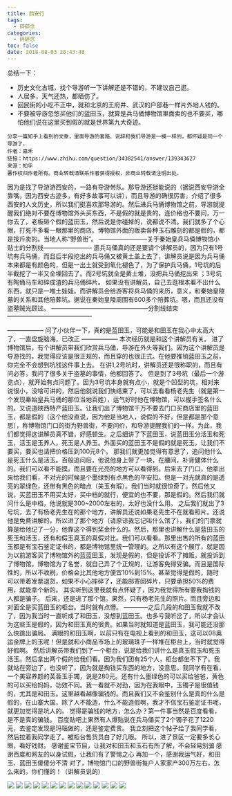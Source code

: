 ```yaml
---
title: 西安行
tags:
  - 碎碎念
categories:
  - 碎碎念
toc: false
date: 2018-08-03 20:43:48
---
```


总结一下：
- 历史文化古城，找个导游听一下讲解还是不错的，不建议自己逛。
- 人居多，天气还热，都晒伤了。
- 回民街的小吃不正中，就和北京的王府井、武汉的户部巷一样片外地人钱的。
- 不要被导游忽悠买他们的蓝田玉，就算是兵马俑博物馆里面卖的也不要买，哪怕他们说在这里买到假的就是世界第九大奇迹。

```
分享一篇知乎上看到的文章，里面导游的套路、说辞和我们导游是一模一样的，都怀疑是同一个导游了。
作者：嘉禾
链接：https://www.zhihu.com/question/34382541/answer/139343627
来源：知乎
著作权归作者所有。商业转载请联系作者获得授权，非商业转载请注明出处。
```

因为是找了导游游西安的，一路有导游带队。那导游还挺能说的（据说西安导游全靠嘴，因为西安古迹多，有好多故事可以讲），而且导游的确很厉害，介绍了很多西安的人文历史，所以我们挺喜欢那导游的。然后进兵马俑博物馆之前，导游就提醒我们绝对不要在博物馆外头买东西，不是假的就是贵的，连价格也不要问，万一你去了，老板砸个假的蓝田玉，然后说是你碰掉的，说都说不清。我们就多了个心眼，打死不多看一眼那里的商店。博物馆外面的贩卖各种玉石雕刻的都是假的，都是按斤卖的。当地人称“野兽街”。
————————关于秦始皇兵马俑博物馆小贴士的分割线————————
逛兵马俑真的还是要请个讲解员的，因为只有1号坑有兵马俑，而且后半段挖出的兵马俑又被黄土盖上去了，讲解员说是因为兵马俑本来都是有颜色的，但是一出土就受到氧化褪色了，为了保护兵马俑，1号坑的后半截挖了一半又全埋回去了。而2号坑就全是黄土堆，没把兵马俑挖出来 ；3号坑有陶俑马车和碎成渣的兵马俑碎片。
如果没有讲解员，自己去逛根本看不出什么东西，就只是一堆土娃娃。而讲解员会给游客将兵马俑的来历，意义，和秦始皇陵墓的关系和其他陪葬坑。据说在秦始皇陵周围有600多个陪葬坑。嗯，而且还没有盗墓贼光顾过。
————————————————分割线结束——————————————

——————
问了小伙伴一下，真的是蓝田玉，可能是和田玉在我心中太高大了，一直盘旋脑海，已改正
——————
本次经历就是和这个讲解员有关。
进了博物馆后，有个讲解员带我们欣赏兵马俑，导游在外头等我们。因为这个讲解员是导游找的，我觉得应该是很正规的，而且穿的也很正式。在他要推销蓝田玉之前，你完全不会想到坑钱这件事上去。
在讲1,2号坑时，讲解员还是很称职的，而且有问必答，我问了很多关于盗墓的事情，他都回答了。
但是到了3号坑（最后一个游览点），就开始有点问题了。因为3号坑本身就有点小，就是个凹型的坑，相对来说很小，没啥可讲的，然后他就说我们快结束了，可以去看看杨老先生（就是第一个发现秦始皇兵马俑的那位当地百姓），运气好时他在博物馆，可以握手签名什么的。又说道陕西特产蓝田玉。让我们出了博物馆千万不要去门口买商店里的蓝田玉，都是假的（这个他没直说，因为他是当地人，说假的不好，但是都是那个意思），称博物馆门口的街为野兽街，不要问价，和导游提醒我们的一样。为此，我们都觉得这讲解员真不错，好感顿生。之后细讲了下蓝田玉，说蓝田玉分活玉和死玉，活玉是玉养人，死玉是人养玉。外面买的蓝田玉不是假的就是死玉，让我们不要买，要买也请把价格压到100元8个。
那我们就更加觉得有意思了，追问他什么是死玉什么是活玉。百般追问后，他说他身上带了一块，在腰间，补肾健体什么的。我们可以看不能摸。而且要在光亮的地方可以看得到。后来去了门口，他拿出来给我们看，不对光的时候是个墨绿到有点黑色的平安扣。但是一对光就真的是透亮的翠绿色，还带有黑色的暗点（美玉有瑕）。我们当时就很惊奇了。然后他又说，买蓝田玉不用买太好，买中档的就行，便宜的也不要，那是假的。然后我们就问什么是中档，他说就是300~2000左右的，太好也没什么用。
之后我们就出了3号坑，去了有杨老先生在的那个地方，讲解员还说如果老先生不在就看照片。还说他是免费讲解的，所以进了那个地方（请原谅我忘记叫什么馆了），我们的门票就算是给他记了一分，他靠这个得到奖金什么的。然后，那里也讲解什么是蓝田玉的死玉和活玉，还有和假玉真玉的真假对比。我们可以看看。那里出售的所有的蓝田玉都是有宝石鉴定证书的，都是博物馆里统一管理的。之所以有这个展厅，就是因为以前游客买了博物馆外的蓝蓝田玉，发现是假的，但是投诉不了摊贩，就投诉到了博物馆。博物馆为了名誉，就自己弄了个正规的，让游客免得受骗。而且是国际性的，所以不收税，价格会比其他地方便宜10%到15%。甚至觉得是假的，随时可以带着发票退货，如果不小心摔碎了，还能邮寄回碎片，只要承担50%的费用，就能拿个新的。
其实听到这里我就有点怀疑了，因为我觉得所有要我掏钱的人都是骗子。
后来，还是进了那个馆。果然，只有杨老先生的照片。而且旁边和对面全是买蓝田玉的柜台。当时就有点懵。
————之后几段的和田玉我就不改了，因为我当时一直听成了和田玉，没想到蓝田玉。也多亏我听岔了，所以才会认为这些玉是假的，因为和田玉真的很贵。如果当时就知道是蓝田玉，我可能还没那么快跳出骗局。
满眼的和田玉啊，以前只有在电视上看到的和田玉，这可以08奥运金牌上的玉呢！但是就和小商品市场上的玻璃珠子一样堆在柜台上，当时就觉得好假啊。
然后讲解员带我们到了一个柜台，说是给我们讲什么是真玉假玉和死玉活玉。然后拿出两个假的给我们看。因为我们团有25个人，柜台都坐不下了。我就站在旁边了，也没听了，因为就是掏钱买东西的地方，没意思。我同学有在看，一个美容养颜的芙蓉玉手镯，说是280元。还有什么墨绿色的可以买给爸爸，黄色的可以买给妈妈，功效不同。我一看就不对劲，因为在我眼中，玉镯子是很值钱的，尤其是和田玉。这里越看越像骗钱的。而且我们又不会鉴别什么是真的什么是假的，在山寨大国，除了人不能造，什么不能造假啊，我才不信宝石鉴定证书呢，就更加觉得是坑人的。
觉得是骗钱的地方，怎么办？第一件事当然是百度看看，是不是真的骗钱。
百度贴吧上果然有人爆贴说在兵马俑买了2个镯子花了1220元，去鉴定发现是玛瑙做的，还是鉴定费贵。
我立刻把这个帖子给了我同学看，然后拉着我同学走了。被柜台售货员白了好几眼。
所以，进了景区一定要多长心眼，看好钱财。
感谢鉴宝节目，让我对和田玉和玉石有所了解，不会轻易别骗
感谢百度和网友的以身试假，让我们有了警惕之心
再加一个，感谢我运气好，和田玉、蓝田玉傻傻分不清
对了，博物馆门口的野兽街每户人家家产300万左右，怎么来的，你们懂的！（讲解员说的）

![](http://file.mspring.org/ab7004d7a9d54b052c4baca479397b02!detail)
![](http://file.mspring.org/a127e3a0d8e80f392f0a0831fc591e40!detail)
![](http://file.mspring.org/1f1846686b792c14d585cfaaec5f076f!detail)
![](http://file.mspring.org/48e701947296ce81ff50cdf96f1502b9!detail)
![](http://file.mspring.org/052a59eadd16e12bd6dff8ee3f2379d9!detail)
![](http://file.mspring.org/9b7fd5cee45ec1104660a8ecdaa86f77!detail)
![](http://file.mspring.org/e25a39eba068f31dc61221757d68043c!detail)
![](http://file.mspring.org/e610188a8535773ce0ef6f20c7a6792f!detail)
![](http://file.mspring.org/80a12959a024abe7dc150061fd0bccc6!detail)
![](http://file.mspring.org/ff72282c0ff2f7dba3f00597c4724ac4!detail)
![](http://file.mspring.org/9f997a31e0985ea930634c570e24d5ef!detail)
![](http://file.mspring.org/4252f7d89f08b74f823b8ad60bb855df!detail)
![](http://file.mspring.org/d5424126bed22fac4346a69bc169dd98!detail)
![](http://file.mspring.org/3ef4205b11ac23cbc6925ba1c6bcd57f!detail)